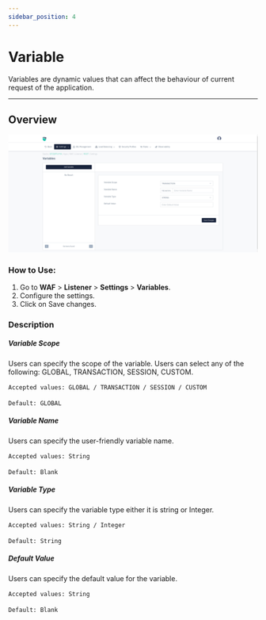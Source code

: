 ```yaml
---
sidebar_position: 4
---
```


# Variable
Variables are dynamic values that can affect the behaviour of current request of the application.

---

## Overview

![Listener Operational Settings](/img/waf/v8/docs/variable.png)  
  
### How to Use:
1. Go to **WAF** > **Listener** > **Settings** > **Variables**.  
2. Configure the settings.
3. Click on Save changes.  


### Description  

##### **Variable Scope**
Users can specify the scope of the variable. Users can select any of the following: GLOBAL, TRANSACTION, SESSION, CUSTOM.

    Accepted values: GLOBAL / TRANSACTION / SESSION / CUSTOM

    Default: GLOBAL

##### **Variable Name**
Users can specify the user-friendly variable name.

    Accepted values: String

    Default: Blank 

##### **Variable Type**
Users can specify the variable type either it is string or Integer.

    Accepted values: String / Integer

    Default: String 

##### **Default Value**
Users can specify the default value for the variable.

    Accepted values: String

    Default: Blank
